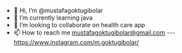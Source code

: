 - 👋 Hi, I’m @mustafagoktugibolar
- 🌱 I’m currently learning java
- 💞️ I’m looking to collaborate on health care app
- 📫 How to reach me mustafagoktugibolar@gmail.com --- https://www.instagram.com/m.goktugibolar/


<!---
mustafagoktugibolar/mustafagoktugibolar is a ✨ special ✨ repository because its `README.md` (this file) appears on your GitHub profile.
You can click the Preview link to take a look at your changes.
--->
